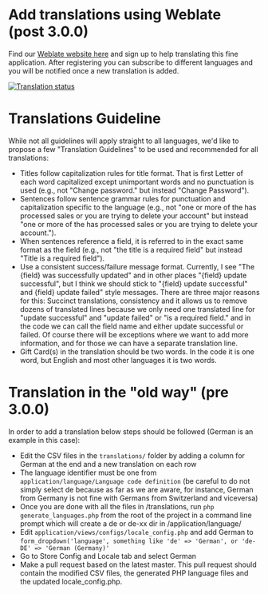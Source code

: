 # Add translations using Weblate (post 3.0.0)

Find our [Weblate website here](http://weblate.jpeelaer.net) and sign up to help translating this fine application. After registering you can subscribe to different languages and you will be notified once a new translation is added.

[![Translation status](http://weblate.opensourcepos.org/widgets/ospos/-/287x66-grey.png)](http://weblate.jpeelaer.net/engage/ospos/?utm_source=widget)

# Translations Guideline

While not all guidelines will apply straight to all languages, we'd like to propose a few "Translation Guidelines" to be used and recommended for all translations:

- Titles follow capitalization rules for title format.  That is first Letter of each word capitalized except unimportant words and no punctuation is used (e.g., not "Change password." but instead "Change Password"). 
- Sentences follow sentence grammar rules for punctuation and capitalization specific to the language (e.g., not "one or more of the has processed sales or you are trying to delete your account" but instead "one or more of the has processed sales or you are trying to delete your account.").
- When sentences reference a field, it is referred to in the exact same format as the field (e.g., not "the title is a required field" but instead "Title is a required field").
- Use a consistent success/failure message format.  Currently, I see "The {field} was successfully updated" and in other places "{field} update successful", but I think we should stick to "{field} update successful" and {field} update failed" style messages.  There are three major reasons for this: Succinct translations, consistency and it allows us to remove dozens of translated lines because we only need one translated line for "update successful" and "update failed"  or "is a required field." and in the code we can call the field name and either update successful or failed.  Of course there will be exceptions where we want to add more information, and for those we can have a separate translation line.
- Gift Card(s) in the translation should be two words.  In the code it is one word, but English and most other languages it is two words.

# Translation in the "old way" (pre 3.0.0)

In order to add a translation below steps should be followed (German is an example in this case):

- Edit the CSV files in the `translations/` folder by adding a column for German at the end and a new translation on each row
- The language identifier must be one from `application/language/Language code definition` (be careful to do not simply select de because as far as we are aware, for instance, German from Germany is not fine with Germans from Switzerland and viceversa)
- Once you are done with all the files in /translations, run `php generate_languages.php` from the root of the project in a command line prompt which will create a de or de-xx dir in /application/language/
- Edit `application/views/configs/locale_config.php` and add German to `form_dropdown('language', something like 'de' => 'German', or 'de-DE' => 'German (Germany)'`
- Go to Store Config and Locale tab and select German
- Make a pull request based on the latest master. This pull request should contain the modified CSV files, the generated PHP language files and the updated locale_config.php.